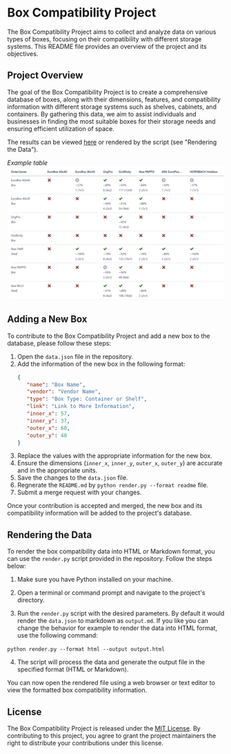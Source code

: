 # Box Compatibility Project

The Box Compatibility Project aims to collect and analyze data on various types of boxes, focusing on their compatibility with different storage systems. This README file provides an overview of the project and its objectives.

## Project Overview

The goal of the Box Compatibility Project is to create a comprehensive database of boxes, along with their dimensions, features, and compatibility information with different storage systems such as shelves, cabinets, and containers. By gathering this data, we aim to assist individuals and businesses in finding the most suitable boxes for their storage needs and ensuring efficient utilization of space.

The results can be viewed [here](https://orglikea.pro/tools/box-compatibility/) or rendered by the script (see "Rendering the Data").

*Example table*
![Example](example.png)

## Adding a New Box

To contribute to the Box Compatibility Project and add a new box to the database, please follow these steps:

1. Open the `data.json` file in the repository.
2. Add the information of the new box in the following format:
   ```json
   {
      "name": "Box Name",
      "vendor": "Vendor Name",
      "type": "Box Type: Container or Shelf",
      "link": "Link to More Information",
      "inner_x": 57,
      "inner_y": 37,
      "outer_x": 60,
      "outer_y": 40
   }

3. Replace the values with the appropriate information for the new box.
4. Ensure the dimensions (`inner_x`, `inner_y`, `outer_x`, `outer_y`) are accurate and in the appropriate units.
5. Save the changes to the `data.json` file.
6. Regnerate the `README.md` by `python render.py --format readme` file.
7. Submit a merge request with your changes.

Once your contribution is accepted and merged, the new box and its compatibility information will be added to the project's database.

## Rendering the Data

To render the box compatibility data into HTML or Markdown format, you can use the `render.py` script provided in the repository. Follow the steps below:

1. Make sure you have Python installed on your machine.

2. Open a terminal or command prompt and navigate to the project's directory.

3. Run the `render.py` script with the desired parameters. By default it would render the `data.json` to markdown as `output.md`. If you like you can change the behavior for example to render the data into HTML format, use the following command:

```python render.py --format html --output output.html```


4. The script will process the data and generate the output file in the specified format (HTML or Markdown).

You can now open the rendered file using a web browser or text editor to view the formatted box compatibility information.

## License

The Box Compatibility Project is released under the [MIT License](LICENSE.md). By contributing to this project, you agree to grant the project maintainers the right to distribute your contributions under this license.
